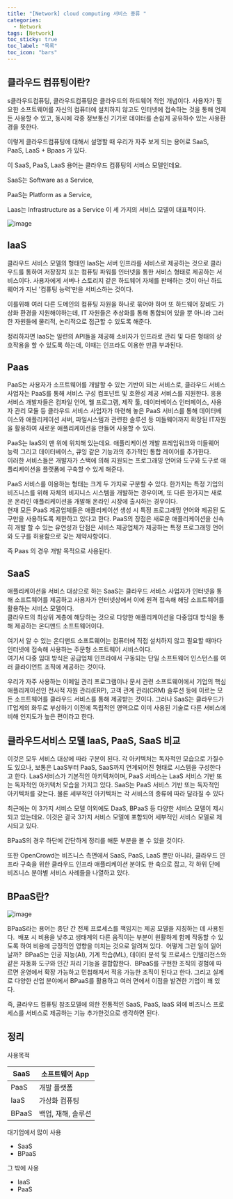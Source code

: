 ```yaml
---
title: "[Network] cloud computing 서비스 종류 "
categories:
  - Network
tags: [Network]
toc_sticky: true
toc_label: "목록"
toc_icon: "bars"
---
```


## 클라우드 컴퓨팅이란?

s클라우드컴퓨팅, 클라우드컴퓨팅은 클라우드의 하드웨어 적인 개념이다.
사용자가 필요한 소프트웨어를 자신의 컴퓨터에 설치하지 않고도 인터넷에 접속하는 것을 통해 언제든 사용할 수 있고, 동시에 각종 정보통신 기기로 데이터를 손쉽게 공유하수 있는 사용환경을 뜻한다.

이렇게 클라우드컴퓨팅에 대해서 설명할 때 우리가 자주 보게 되는 용어로 SaaS, PaaS, LaaS + Bpaas 가 있다.

이 SaaS, PaaS, LaaS 용어는 클라우드 컴퓨팅의 서비스 모델인데요.

SaaS는 Software as a Service,

PaaS는 Platform as a Service,

Laas는 Infrastructure as a Service 이 세 가지의 서비스 모델이 대표적이다.

![image](https://github.com/solfany/solfany.github.io/assets/123814718/f7444644-54e4-4fe4-82c9-4ab8a67ccddf)

## IaaS

클라우드 서비스 모델의 형태인 IaaS는 서버 인프라를 서비스로 제공하는 것으로 클라우드를 통하여 저장장치 또는 컴퓨팅 파워를 인터넷을 통한 서비스 형태로 제공하는 서비스이다.
사용자에게 서버나 스토리지 같은 하드웨어 자체를 판매하는 것이 아닌 하드웨어가 지닌 '컴퓨팅 능력'만을 서비스하는 것이다.

이를위해 여러 다른 도메인의 컴퓨팅 자원을 하나로 묶어야 하며 또 하드웨어 장비도 가상화 환경을 지원해야하는데, IT 자원들은 추상화를 통해 통합되어 있을 뿐 아니라 그러한 자원들에 물리적, 논리적으로 접근할 수 있도록 해준다.

정리하자면 IaaS는 일련의 API들을 제공해 소비자가 인프라로 관리 및 다른 형태의 상호작용을 할 수 있도록 하는데, 이때는 인프라도 이용한 만큼 부과된다.

## Paas

PaaS는 사용자가 소프트웨어를 개발할 수 있는 기반이 되는 서비스로, 클라우드 서비스 사업자는 PaaS를 통해 서비스 구성 컴포넌트 및 호환성 제공 서비스를 지원한다.
응용 서비스 개발자들은 컴파일 언어, 웰 프로그램, 제작 툴, 데이터베이스 인터페이스, 사용자 관리 모듈 등 클라우드 서비스 사업자가 마련해 놓은 PaaS 서비스를 통해 데이터베이스와 애플리케이션 서버, 파일시스템과 관련한 솔루션 등 미들웨어까지 확장된 IT자원을 활용하여 새로운 애플리케이션을 만들어 사용할 수 있다.

PaaS는 IaaS의 맨 위에 위치해 있는데요. 애플리케이션 개발 프레임워크와 미들웨어 능력 그리고 데이터베이스, 큐잉 같은 기능과의 추가적인 통합 레이어를 추가한다.  
이러한 서비스들은 개발자가 스택에 의해 지원되는 프로그래밍 언어와 도구와 도구로 애플리케이션을 플랫폼에 구축할 수 있게 해준다.

PaaS 서비스를 이용하는 형태는 크게 두 가지로 구분할 수 있다.
한가지는 특정 기업의 비즈니스를 위해 자체의 비지니스 시스템을 개발하는 경우이며, 또 다른 한가지는 새로운 온라인 애플리케이션을 개발해 온라인 시장에 출시하는 경우이다.  
현재 모든 PaaS 제공업체들은 애플리케이션 생성 시 특정 프로그래밍 언어와 제공된 도구만을 사용하도록 제한하고 있다고 한다.
PaaS의 장점은 새로운 애플리케이션을 신속히 개발 할 수 있는 유연성과 단점은 서비스 제공업체가 제공하는 특정 프로그래밍 언어와 도구를 허용함으로 갖는 제약사항이다.

즉 Paas 의 경우 개발 목적으로 사용된다.

## SaaS

애플리케이션을 서비스 대상으로 하는 SaaS는 클라우드 서비스 사업자가 인터넷을 통해 소프트웨어를 제공하고 사용자가 인터넷상에서 이에 원격 접속해 해당 소프트웨어를 활용하는 서비스 모델이다.  
클라우드의 최상위 계층에 해당하는 것으로 다양한 애플리케이션을 다중임대 방식을 통해 제공하는 온디맨드 소프트웨어이다.

여기서 알 수 있는 온디맨드 소프트웨어는 컴퓨터에 직접 설치하지 않고 필요할 때마다 인터넷에 접속해 사용하는 주문형 소프트웨어 서비스이다.  
여기서 다중 임대 방식은 공급업체 인프라에서 구동되는 단일 소프트웨어 인스턴스를 여러 클라이언트 조직에 제공하는 것이다.

우리가 자주 사용하는 이메일 관리 프로그램이나 문서 관련 소프트웨어에서 기업의 핵심 애플리케이션인 전사적 자원 관리(ERP), 고객 관계 관리(CRM) 솔루션 등에 이르는 모든 소프트웨어를 클라우드 서비스를 통해 제공받는 것이다.
그러나 SaaS는 클라우드가 IT업계의 화두로 부상하기 이전에 독립적인 영역으로 이미 사용된 기술로 다른 서비스에 비해 인지도가 높은 편이라고 한다.

## **클라우드서비스 모델 IaaS, PaaS, SaaS 비교**

이것은 모두 서비스 대상에 따라 구분이 된다.
각 아키텍처는 독자적인 모습으로 가질수도 있으나, 보통은 LaaS부터 PaaS, SaaS까지 연계되어진 형태로 시스템을 구성한다고 한다.
LaaS서비스가 기본적인 아키텍쳐이며, PaaS 서비스는 LaaS 서비스 기반 또는 독자적인 아키텍처 모습을 가지고 있다.
SaaS는 PaaS 서비스 기반 또는 독자적인 아키텍처를 갖는다. 물론 세부적인 아키텍처는 각 서비스의 종류에 따라 달라질 수 있다

최근에는 이 3가지 서비스 모델 이외에도 DaaS, BPaaS 등 다양한 서비스 모델이 제시되고 있는데요.
이것은 결국 3가지 서비스 모델에 포함되어 세부적인 서비스 모델로 제시되고 있다.

BPaaS의 경우 하단에 간단하게 정리를 해둔 부분을 볼 수 있을 것이다.

또한 OpenCrowd는 비즈니스 측면에서 SaaS, PaaS, LaaS 뿐만 아니라, 클라우드 인프라 구축을 위한 클라우드 인프라 애플리케이션 분야도 한 축으로 잡고, 각 하위 단에 비즈니스 분야별 서비스 사례들을 나열하고 있다.

## BPaaS란?

![image](https://github.com/solfany/solfany.github.io/assets/123814718/40ac306e-7df3-4672-818c-43fb608b8925)

BPaaS라는 용어는 종단 간 전체 프로세스를 책임지는 제공 모델을 지칭하는 데 사용된다.
 배포 시 비용을 낮추고 생태계의 다른 움직이는 부분이 원활하게 함께 작동할 수 있도록 하여 비용에 긍정적인 영향을 미치는 것으로 알려져 있다.
 어떻게 그런 일이 일어날까? 
BPaaS는 인공 지능(AI), 기계 학습(ML), 데이터 분석 및 프로세스 인텔리전스와 같은 자동화 도구와 인간 처리 기능을 결합합한다.
 BPaaS를 구현한 조직의 경험에 따르면 운영에서 확장 가능하고 민첩해져서 적응 가능한 조직이 된다고 한다.
그리고 실제로 다양한 산업 분야에서 BPaaS를 활용하고 여러 면에서 이점을 발견한 기업이 꽤 있다.

즉, 클라우드 컴퓨팅 참조모델에 의한 전통적인 SaaS, PaaS, IaaS 외에 비즈니스 프로세스를 서비스로 제공하는 기능 추가한것으로 생각하면 된다.

## 정리

사용목적

| SaaS  | 소프트웨어 App     |
| ----- | ------------------ |
| PaaS  | 개발 플랫폼        |
| IaaS  | 가상화 컴퓨팅      |
| BPaaS | 백업, 재해, 솔루션 |

대기업에서 많이 사용

- SaaS
- BPaaS

그 밖에 사용

- IaaS
- PaaS
